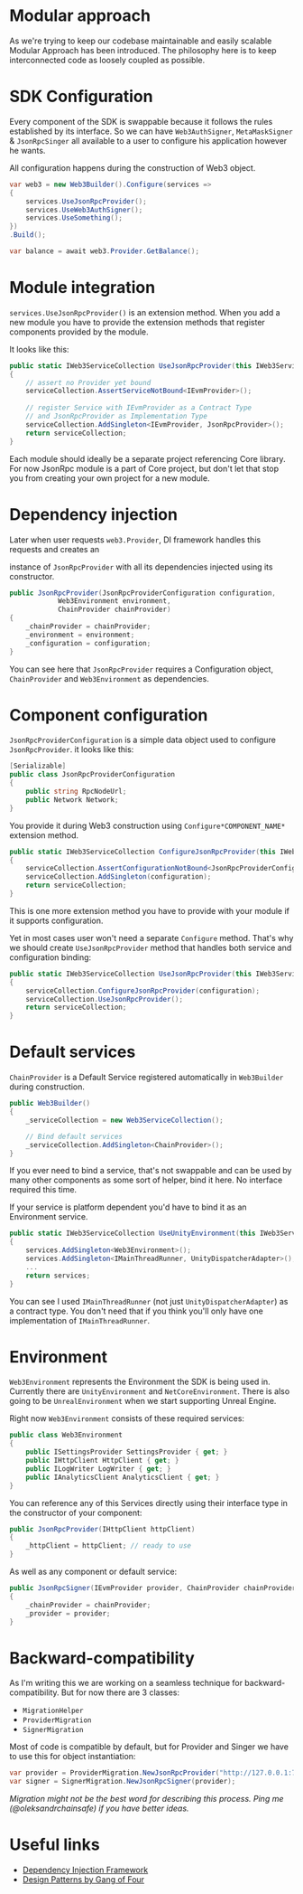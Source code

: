 ﻿# Modular approach

As we're trying to keep our codebase maintainable and easily scalable Modular Approach has been introduced.
The philosophy here is to keep interconnected code as loosely coupled as possible.

# SDK Configuration

Every component of the SDK is swappable because it follows the rules 
established by its interface. So we can have `Web3AuthSigner`, `MetaMaskSigner` & `JsonRpcSinger` all available to a
user to configure his application however he wants.

All configuration happens during the construction of Web3 object.

```csharp
var web3 = new Web3Builder().Configure(services =>
{
    services.UseJsonRpcProvider();
    services.UseWeb3AuthSigner();
    services.UseSomething();
})
.Build();

var balance = await web3.Provider.GetBalance();
```

# Module integration

`services.UseJsonRpcProvider()` is an extension method. When you add a
new module you have to provide the extension methods that register components provided by the module.

It looks like this:
```csharp
public static IWeb3ServiceCollection UseJsonRpcProvider(this IWeb3ServiceCollection serviceCollection)
{
    // assert no Provider yet bound
    serviceCollection.AssertServiceNotBound<IEvmProvider>();
    
    // register Service with IEvmProvider as a Contract Type
    // and JsonRpcProvider as Implementation Type
    serviceCollection.AddSingleton<IEvmProvider, JsonRpcProvider>();
    return serviceCollection;
}
```

Each module should ideally be a separate project referencing Core library. For now JsonRpc module is a part of Core project,
but don't let that stop you from creating your own project for a new module.

# Dependency injection

Later when user requests `web3.Provider`, DI framework handles this requests and creates an 

instance of `JsonRpcProvider` with all its dependencies injected using its constructor.

```csharp
public JsonRpcProvider(JsonRpcProviderConfiguration configuration,
            Web3Environment environment,
            ChainProvider chainProvider)
{
    _chainProvider = chainProvider;
    _environment = environment;
    _configuration = configuration;
}
```

You can see here that `JsonRpcProvider` requires a Configuration object, `ChainProvider` and `Web3Environment`
as dependencies.

# Component configuration

`JsonRpcProviderConfiguration` is a simple data object used to configure `JsonRpcProvider`. it looks like this:

```csharp
[Serializable]
public class JsonRpcProviderConfiguration
{
    public string RpcNodeUrl;
    public Network Network;
}
```
You provide it during Web3 construction using `Configure*COMPONENT_NAME*` extension method.
```csharp
public static IWeb3ServiceCollection ConfigureJsonRpcProvider(this IWeb3ServiceCollection serviceCollection, JsonRpcProviderConfiguration configuration)
{
    serviceCollection.AssertConfigurationNotBound<JsonRpcProviderConfiguration>();
    serviceCollection.AddSingleton(configuration);
    return serviceCollection;
}
```
This is one more extension method you have to provide with your module if it supports configuration.

Yet in most cases user won't need a separate `Configure` method. That's why we should create `UseJsonRpcProvider` method
that handles both service and configuration binding:
```csharp
public static IWeb3ServiceCollection UseJsonRpcProvider(this IWeb3ServiceCollection serviceCollection, JsonRpcProviderConfiguration configuration)
{
    serviceCollection.ConfigureJsonRpcProvider(configuration);
    serviceCollection.UseJsonRpcProvider();
    return serviceCollection;
}
```

# Default services

`ChainProvider` is a Default Service registered automatically in `Web3Builder` during construction.
```csharp
public Web3Builder()
{
    _serviceCollection = new Web3ServiceCollection();

    // Bind default services
    _serviceCollection.AddSingleton<ChainProvider>();
}
```

If you ever need to bind a service, that's not swappable and can be used by many other components 
as some sort of helper, bind it here. No interface required this time.

If your service is platform dependent you'd have to bind it as an Environment service.

```csharp
public static IWeb3ServiceCollection UseUnityEnvironment(this IWeb3ServiceCollection services)
{
    services.AddSingleton<Web3Environment>();
    services.AddSingleton<IMainThreadRunner, UnityDispatcherAdapter>(); // <- this one
    ...
    return services;
}
```
You can see I used `IMainThreadRunner` (not just `UnityDispatcherAdapter`) as a contract type. You don't need that
if you think you'll only have one implementation of `IMainThreadRunner`.

# Environment

`Web3Environment` represents the Environment the SDK is being used in. Currently there are `UnityEnvironment` and `NetCoreEnvironment`.
There is also going to be `UnrealEnvironment` when we start supporting Unreal Engine.

Right now `Web3Environment` consists of these required services:

```csharp
public class Web3Environment
{
    public ISettingsProvider SettingsProvider { get; }
    public IHttpClient HttpClient { get; }
    public ILogWriter LogWriter { get; }
    public IAnalyticsClient AnalyticsClient { get; }
}
```
You can reference any of this Services directly using their interface type in the constructor of your component:
```csharp
public JsonRpcProvider(IHttpClient httpClient)
{
    _httpClient = httpClient; // ready to use
}
```
As well as any component or default service:
```csharp
public JsonRpcSigner(IEvmProvider provider, ChainProvider chainProvider)
{
    _chainProvider = chainProvider;
    _provider = provider;
}
```

# Backward-compatibility

As I'm writing this we are working on a seamless technique for backward-compatibility. 
But for now there are 3 classes:
* `MigrationHelper`
* `ProviderMigration`
* `SignerMigration`


Most of code is compatible by default, but for Provider and Singer we have to use 
this for object instantiation:
```csharp
var provider = ProviderMigration.NewJsonRpcProvider("http://127.0.0.1:7545");
var signer = SignerMigration.NewJsonRpcSigner(provider);
```

_Migration might not be the best word for describing this process. Ping me (@oleksandrchainsafe) if you have better ideas._

# Useful links

* [Dependency Injection Framework](https://learn.microsoft.com/en-us/dotnet/core/extensions/dependency-injection)
* [Design Patterns by Gang of Four](https://ru.wikipedia.org/wiki/Design_Patterns)
